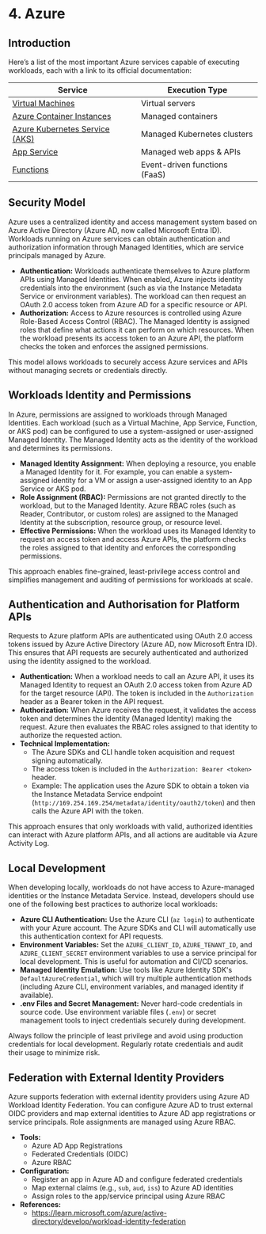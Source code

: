 # 4. Azure

## Introduction

Here’s a list of the most important Azure services capable of executing workloads, each with a link to its official documentation:

| Service                                                      | Execution Type                   |
| ------------------------------------------------------------ | -------------------------------- |
| [Virtual Machines](https://learn.microsoft.com/azure/virtual-machines/) | Virtual servers                  |
| [Azure Container Instances](https://learn.microsoft.com/azure/container-instances/) | Managed containers               |
| [Azure Kubernetes Service (AKS)](https://learn.microsoft.com/azure/aks/) | Managed Kubernetes clusters      |
| [App Service](https://learn.microsoft.com/azure/app-service/) | Managed web apps & APIs          |
| [Functions](https://learn.microsoft.com/azure/azure-functions/) | Event-driven functions (FaaS)    |

## Security Model

Azure uses a centralized identity and access management system based on Azure Active Directory (Azure AD, now called Microsoft Entra ID). Workloads running on Azure services can obtain authentication and authorization information through Managed Identities, which are service principals managed by Azure.

- **Authentication:** Workloads authenticate themselves to Azure platform APIs using Managed Identities. When enabled, Azure injects identity credentials into the environment (such as via the Instance Metadata Service or environment variables). The workload can then request an OAuth 2.0 access token from Azure AD for a specific resource or API.
- **Authorization:** Access to Azure resources is controlled using Azure Role-Based Access Control (RBAC). The Managed Identity is assigned roles that define what actions it can perform on which resources. When the workload presents its access token to an Azure API, the platform checks the token and enforces the assigned permissions.

This model allows workloads to securely access Azure services and APIs without managing secrets or credentials directly.

## Workloads Identity and Permissions

In Azure, permissions are assigned to workloads through Managed Identities. Each workload (such as a Virtual Machine, App Service, Function, or AKS pod) can be configured to use a system-assigned or user-assigned Managed Identity. The Managed Identity acts as the identity of the workload and determines its permissions.

- **Managed Identity Assignment:** When deploying a resource, you enable a Managed Identity for it. For example, you can enable a system-assigned identity for a VM or assign a user-assigned identity to an App Service or AKS pod.
- **Role Assignment (RBAC):** Permissions are not granted directly to the workload, but to the Managed Identity. Azure RBAC roles (such as Reader, Contributor, or custom roles) are assigned to the Managed Identity at the subscription, resource group, or resource level.
- **Effective Permissions:** When the workload uses its Managed Identity to request an access token and access Azure APIs, the platform checks the roles assigned to that identity and enforces the corresponding permissions.

This approach enables fine-grained, least-privilege access control and simplifies management and auditing of permissions for workloads at scale.

## Authentication and Authorisation for Platform APIs

Requests to Azure platform APIs are authenticated using OAuth 2.0 access tokens issued by Azure Active Directory (Azure AD, now Microsoft Entra ID). This ensures that API requests are securely authenticated and authorized using the identity assigned to the workload.

- **Authentication:** When a workload needs to call an Azure API, it uses its Managed Identity to request an OAuth 2.0 access token from Azure AD for the target resource (API). The token is included in the `Authorization` header as a Bearer token in the API request.
- **Authorization:** When Azure receives the request, it validates the access token and determines the identity (Managed Identity) making the request. Azure then evaluates the RBAC roles assigned to that identity to authorize the requested action.
- **Technical Implementation:**
    - The Azure SDKs and CLI handle token acquisition and request signing automatically.
    - The access token is included in the `Authorization: Bearer <token>` header.
    - Example: The application uses the Azure SDK to obtain a token via the Instance Metadata Service endpoint (`http://169.254.169.254/metadata/identity/oauth2/token`) and then calls the Azure API with the token.

This approach ensures that only workloads with valid, authorized identities can interact with Azure platform APIs, and all actions are auditable via Azure Activity Log.

## Local Development

When developing locally, workloads do not have access to Azure-managed identities or the Instance Metadata Service. Instead, developers should use one of the following best practices to authorize local workloads:

- **Azure CLI Authentication:** Use the Azure CLI (`az login`) to authenticate with your Azure account. The Azure SDKs and CLI will automatically use this authentication context for API requests.
- **Environment Variables:** Set the `AZURE_CLIENT_ID`, `AZURE_TENANT_ID`, and `AZURE_CLIENT_SECRET` environment variables to use a service principal for local development. This is useful for automation and CI/CD scenarios.
- **Managed Identity Emulation:** Use tools like Azure Identity SDK's `DefaultAzureCredential`, which will try multiple authentication methods (including Azure CLI, environment variables, and managed identity if available).
- **.env Files and Secret Management:** Never hard-code credentials in source code. Use environment variable files (`.env`) or secret management tools to inject credentials securely during development.

Always follow the principle of least privilege and avoid using production credentials for local development. Regularly rotate credentials and audit their usage to minimize risk.

## Federation with External Identity Providers

Azure supports federation with external identity providers using Azure AD Workload Identity Federation. You can configure Azure AD to trust external OIDC providers and map external identities to Azure AD app registrations or service principals. Role assignments are managed using Azure RBAC.

- **Tools:**
    - Azure AD App Registrations
    - Federated Credentials (OIDC)
    - Azure RBAC
- **Configuration:**
    - Register an app in Azure AD and configure federated credentials
    - Map external claims (e.g., `sub`, `aud`, `iss`) to Azure AD identities
    - Assign roles to the app/service principal using Azure RBAC
- **References:**
    - https://learn.microsoft.com/azure/active-directory/develop/workload-identity-federation
